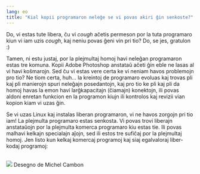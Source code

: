 ```yaml
---
lang: eo
title: "Kial kopii programaron neleĝe se vi povas akiri ĝin senkoste?"
---
```


Do, vi estas tute libera, ĉu vi *cough* aĉetis permeson por la tuta programaro kiun vi iam uzis *cough*, kaj neniu povas ĝeni vin pri tio? Do, se jes, gratulon :)

Tamen, ni estu justaj, por la plejmultaj homoj havi neleĝan programaron estas tre komuna. Kopii Adobe Photoshop anstataŭ aĉeti ĝin eble ne lasas al vi havi koŝmarojn. Sed ĉu vi estas vere certa ke vi neniam havos problemojn pro tio? Ne tiom certa, huh... la kreintoj de programaro evoluas kaj trovas pli kaj pli manierojn spuri neleĝajn posedantojn, kaj pro tio ke pli kaj pli da homoj havas la emon havi larĝkapacitajn (ĉiamajn) konektojn, ili povas aldoni enretan funkcion en la programon kiujn ili kontrolos kaj revizii vian kopion kiam vi uzas ĝin.

Se vi uzas Linux kaj instalas liberan programaron, vi ne havos zorgojn pri tio iam! La plejmulta programaro estas senkosta. Vi povas trovi liberajn anstataŭojn por la plejmulta komerca programaro kiu estas tie. Ili povas malhavi kelkajn specialajn aĵojn, sed ili estos tre sufiĉaj por la plejmultaj homoj. Jen listo kun kelkaj komercaj programoj kaj siaj egalvaloraj liber-kodaj programoj:

<?php

table_parser ("Yes", "No", "Commercial", "Open source", "Exists on 
Windows?");


<br /><br>

<img src="Images/warez.png" />

Desegno de <a href="http://michel.cambon.free.fr/ampere/salle1bis.htm"></a>Michel Cambon





